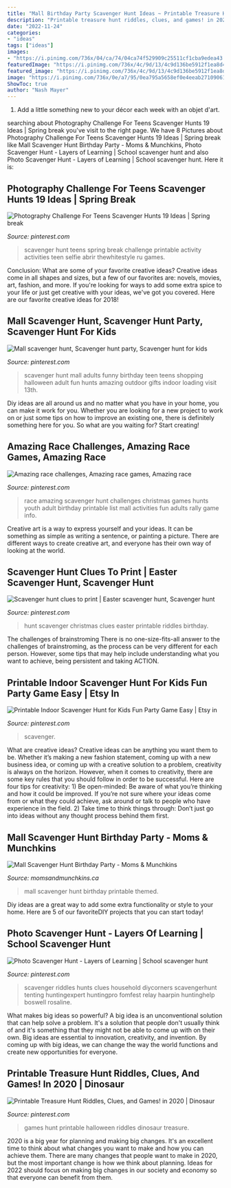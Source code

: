 ```yaml
---
title: "Mall Birthday Party Scavenger Hunt Ideas ~ Printable Treasure Hunt Riddles, Clues, And Games! In 2020"
description: "Printable treasure hunt riddles, clues, and games! in 2020"
date: "2022-11-24"
categories:
- "ideas"
tags: ["ideas"]
images:
- "https://i.pinimg.com/736x/04/ca/74/04ca74f529909c25511cf1cba9edea43.jpg"
featuredImage: "https://i.pinimg.com/736x/4c/9d/13/4c9d136be5912f1ea8d419f0f602a4a3.jpg"
featured_image: "https://i.pinimg.com/736x/4c/9d/13/4c9d136be5912f1ea8d419f0f602a4a3.jpg"
image: "https://i.pinimg.com/736x/0e/a7/95/0ea795a5658ef0e4eeab271090610722.jpg"
ShowToc: true
author: "Nash Mayer"
---
```



1. Add a little something new to your décor each week with an objet d'art.

	

		
searching about Photography Challenge For Teens Scavenger Hunts 19 Ideas | Spring break you've visit to the right page. We have 8 Pictures about Photography Challenge For Teens Scavenger Hunts 19 Ideas | Spring break like Mall Scavenger Hunt Birthday Party - Moms &amp; Munchkins, Photo Scavenger Hunt - Layers of Learning | School scavenger hunt and also Photo Scavenger Hunt - Layers of Learning | School scavenger hunt. Here it is:
		
    
## Photography Challenge For Teens Scavenger Hunts 19 Ideas | Spring Break

<img loading=lazy src="https://i.pinimg.com/736x/55/d2/f4/55d2f437ccbbcb55d4f17816342deb50.jpg" onerror="this.onerror=null;this.src='https://tse4.mm.bing.net/th?id=OIP.UUhmWgecBMwGhraKZenPEQAAAA&amp;pid=15.1';" alt="Photography Challenge For Teens Scavenger Hunts 19 Ideas | Spring break">

_Source: pinterest.com_

>scavenger hunt teens spring break challenge printable activity activities teen selfie abrir thewhitestyle ru games. 

	

Conclusion: What are some of your favorite creative ideas?
Creative ideas come in all shapes and sizes, but a few of our favorites are: novels, movies, art, fashion, and more. If you're looking for ways to add some extra spice to your life or just get creative with your ideas, we've got you covered. Here are our favorite creative ideas for 2018!

    
## Mall Scavenger Hunt, Scavenger Hunt Party, Scavenger Hunt For Kids

<img loading=lazy src="https://i.pinimg.com/736x/04/ca/74/04ca74f529909c25511cf1cba9edea43.jpg" onerror="this.onerror=null;this.src='https://tse3.mm.bing.net/th?id=OIP.7Qx95Hs77q-Ok5DEdoRiUwHaMW&amp;pid=15.1';" alt="Mall scavenger hunt, Scavenger hunt party, Scavenger hunt for kids">

_Source: pinterest.com_

>scavenger hunt mall adults funny birthday teen teens shopping halloween adult fun hunts amazing outdoor gifts indoor loading visit 13th. 

	

Diy ideas are all around us and no matter what you have in your home, you can make it work for you. Whether you are looking for a new project to work on or just some tips on how to improve an existing one, there is definitely something here for you. So what are you waiting for? Start creating!

    
## Amazing Race Challenges, Amazing Race Games, Amazing Race

<img loading=lazy src="https://i.pinimg.com/736x/ef/f5/46/eff546cb8542e70d84354cd54f3f259c--amazing-race-party-amazing-race-ideas.jpg" onerror="this.onerror=null;this.src='https://tse2.mm.bing.net/th?id=OIP.x7No42baYreMCFQFckRkGgHaJj&amp;pid=15.1';" alt="Amazing race challenges, Amazing race games, Amazing race">

_Source: pinterest.com_

>race amazing scavenger hunt challenges christmas games hunts youth adult birthday printable list mall activities fun adults rally game info. 

	

Creative art is a way to express yourself and your ideas. It can be something as simple as writing a sentence, or painting a picture. There are different ways to create creative art, and everyone has their own way of looking at the world.

    
## Scavenger Hunt Clues To Print | Easter Scavenger Hunt, Scavenger Hunt

<img loading=lazy src="https://i.pinimg.com/736x/4c/9d/13/4c9d136be5912f1ea8d419f0f602a4a3.jpg" onerror="this.onerror=null;this.src='https://tse3.mm.bing.net/th?id=OIP.OLqIKL1DfLUvukFAIwbuJwHaIy&amp;pid=15.1';" alt="Scavenger hunt clues to print | Easter scavenger hunt, Scavenger hunt">

_Source: pinterest.com_

>hunt scavenger christmas clues easter printable riddles birthday. 

	

The challenges of brainstroming
There is no one-size-fits-all answer to the challenges of brainstroming, as the process can be very different for each person. However, some tips that may help include understanding what you want to achieve, being persistent and taking ACTION.

    
## Printable Indoor Scavenger Hunt For Kids Fun Party Game Easy | Etsy In

<img loading=lazy src="https://i.pinimg.com/736x/c2/a8/eb/c2a8eb7a2fabe9498107ede179a53c88.jpg" onerror="this.onerror=null;this.src='https://tse2.mm.bing.net/th?id=OIP.a8zDQonPk8jHqO89FU5EnQHaLH&amp;pid=15.1';" alt="Printable Indoor Scavenger Hunt for Kids Fun Party Game Easy | Etsy in">

_Source: pinterest.com_

>scavenger. 

	

What are creative ideas?
Creative ideas can be anything you want them to be. Whether it’s making a new fashion statement, coming up with a new business idea, or coming up with a creative solution to a problem, creativity is always on the horizon. However, when it comes to creativity, there are some key rules that you should follow in order to be successful. Here are four tips for creativity: 1) Be open-minded: Be aware of what you’re thinking and how it could be improved. If you’re not sure where your ideas come from or what they could achieve, ask around or talk to people who have experience in the field. 2) Take time to think things through: Don’t just go into ideas without any thought process behind them first.

    
## Mall Scavenger Hunt Birthday Party - Moms &amp; Munchkins

<img loading=lazy src="http://www.momsandmunchkins.ca/wp-content/uploads/2015/04/mall-birthday-party-9.jpg" onerror="this.onerror=null;this.src='https://tse2.mm.bing.net/th?id=OIP.9M-m_Ho1gHVyAbR9Z9-Z7wHaKl&amp;pid=15.1';" alt="Mall Scavenger Hunt Birthday Party - Moms &amp; Munchkins">

_Source: momsandmunchkins.ca_

>mall scavenger hunt birthday printable themed. 

	

Diy ideas are a great way to add some extra functionality or style to your home. Here are 5 of our favoriteDIY projects that you can start today!

    
## Photo Scavenger Hunt - Layers Of Learning | School Scavenger Hunt

<img loading=lazy src="https://i.pinimg.com/736x/0e/a7/95/0ea795a5658ef0e4eeab271090610722.jpg" onerror="this.onerror=null;this.src='https://tse4.mm.bing.net/th?id=OIP.csvNmoiE6cNCZB7EJYAY8AHaJl&amp;pid=15.1';" alt="Photo Scavenger Hunt - Layers of Learning | School scavenger hunt">

_Source: pinterest.com_

>scavenger riddles hunts clues household diycorners scavengerhunt tenting huntingexpert huntingpro fomfest relay haarpin huntinghelp boswell rosaline. 

	

What makes big ideas so powerful?
A big idea is an unconventional solution that can help solve a problem. It's a solution that people don't usually think of and it's something that they might not be able to come up with on their own. Big ideas are essential to innovation, creativity, and invention. By coming up with big ideas, we can change the way the world functions and create new opportunities for everyone.

    
## Printable Treasure Hunt Riddles, Clues, And Games! In 2020 | Dinosaur

<img loading=lazy src="https://i.pinimg.com/736x/97/96/0b/97960b1f4b8d648923b1971f19461df0.jpg" onerror="this.onerror=null;this.src='https://tse1.mm.bing.net/th?id=OIP.Q0o_8fjuou0DAf0NGhRbOwHaI-&amp;pid=15.1';" alt="Printable Treasure Hunt Riddles, Clues, and Games! in 2020 | Dinosaur">

_Source: pinterest.com_

>games hunt printable halloween riddles dinosaur treasure. 

	

2020 is a big year for planning and making big changes. It's an excellent time to think about what changes you want to make and how you can achieve them.
There are many changes that people want to make in 2020, but the most important change is how we think about planning. Ideas for 2022 should focus on making big changes in our society and economy so that everyone can benefit from them.

